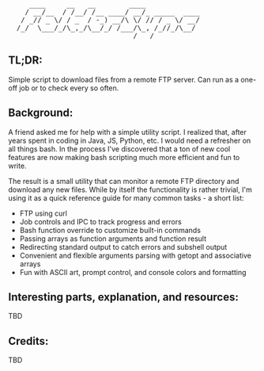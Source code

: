 <pre>
     ____     __   __        ____
    / __/__  / /__/ /__ ____/ __/_ _____  ____
   / _// _ \/ / _  / -_) __/\ \/ // / _ \/ __/
  /_/  \___/_/\_,_/\__/_/ /___/\_, /_//_/\__/
                              /___/
</pre>

## TL;DR:
Simple script to download files from a remote FTP server. Can run as a one-off job or to check every so often.

## Background:
A friend asked me for help with a simple utility script. I realized that, after years spent in coding in Java, JS, Python, etc. I would need a refresher on all things bash. In the process I've discovered that a ton of new cool features are now making bash scripting much more efficient and fun to write.

The result is a small utility that can monitor a remote FTP directory and download any new files. While by itself the functionality is rather trivial, I'm using it as a quick reference guide for many common tasks - a short list:

- FTP using curl
- Job controls and IPC to track progress and errors
- Bash function override to customize built-in commands
- Passing arrays as function arguments and function result
- Redirecting standard output to catch errors and subshell output
- Convenient and flexible arguments parsing with getopt and associative arrays
- Fun with ASCII art, prompt control, and console colors and formatting

## Interesting parts, explanation, and resources:
TBD

## Credits:
TBD
